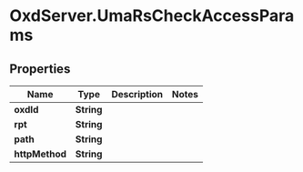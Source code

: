 # OxdServer.UmaRsCheckAccessParams

## Properties
Name | Type | Description | Notes
------------ | ------------- | ------------- | -------------
**oxdId** | **String** |  | 
**rpt** | **String** |  | 
**path** | **String** |  | 
**httpMethod** | **String** |  | 


